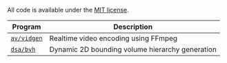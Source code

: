 All code is available under the [MIT license](LICENSE).

| Program                   | Description                                     |
| ------------------------- | ----------------------------------------------- |
| [`av/vidgen`](/av/vidgen) | Realtime video encoding using FFmpeg            |
| [`dsa/bvh`](/dsa/bvh)     | Dynamic 2D bounding volume hierarchy generation |
